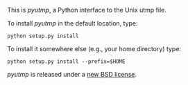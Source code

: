This is *pyutmp*, a Python interface to the Unix utmp file.

To install *pyutmp* in the default location, type:

    python setup.py install

To install it somewhere else (e.g., your home directory) type:

    python setup.py install --prefix=$HOME

*pyutmp* is released under a [new BSD license][].

[new BSD license]: http://github.com/bmc/pyutmp/LICENSE.md
